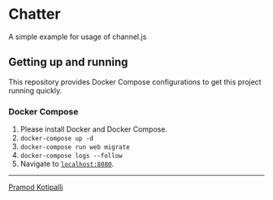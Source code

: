 # Chatter

A simple example for usage of channel.js

## Getting up and running

This repository provides Docker Compose configurations to get this project running quickly.

### Docker Compose

1. Please install Docker and Docker Compose.
2. `docker-compose up -d`
3. `docker-compose run web migrate`
4. `docker-compose logs --follow`
5. Navigate to [`localhost:8080`](http://localhost:8080).

---

[Pramod Kotipalli](http://pramodk.net/)
